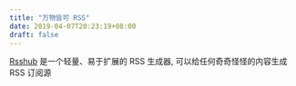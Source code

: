 ```yaml
---
title: "万物皆可 RSS"
date: 2019-04-07T20:23:19+08:00
draft: false
---
```


[Rsshub](https://docs.rsshub.app/) 是一个轻量、易于扩展的 RSS 生成器, 可以给任何奇奇怪怪的内容生成 RSS 订阅源